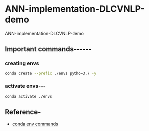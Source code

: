 # ANN-implementation-DLCVNLP-demo
ANN-implementation-DLCVNLP-demo

## Important commands------


### creating envs

```bash
conda create --prefix ./envs pytho=3.7 -y
```

### activate envs---

```bash
conda activate ./envs
```

## Reference-

* [conda env commands](https://docs.conda.io/projects/conda/en/latest/user-guide/tasks/manage-environments.html)